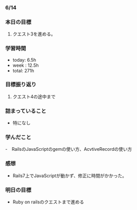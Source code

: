 ### 6/14
### 本日の目標
1. クエスト3を進める。
### 学習時間
- today: 6.5h
- week : 12.5h
- total: 271h
### 目標振り返り
1. クエスト4の途中まで
### 詰まっていること
- 特になし
### 学んだこと
-　RailsのJavaScriptのgemの使い方、AcvtiveRecordの使い方
### 感想
- Rails7上でJavaScriptが動かず、修正に時間がかかった。
### 明日の目標
- Ruby on railsのクエストまで進める
